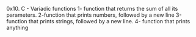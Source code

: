 0x10. C - Variadic functions
1- function that returns the sum of all its parameters.
2-function that prints numbers, followed by a new line
3-function that prints strings, followed by a new line.
4- function that prints anything
